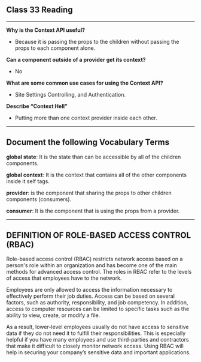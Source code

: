## Class 33 Reading

---

**Why is the Context API useful?**

- Because it is passing the props to the children without passing the props to each component alone.

**Can a component outside of a provider get its context?**

- No

**What are some common use cases for using the Context API?**

- Site Settings Controlling, and Authentication.

**Describe “Context Hell”**

- Putting more than one context provider inside each other.

---

## Document the following Vocabulary Terms

**global state**: It is the state than can be accessible by all of the children components.

**global context**: It is the context that contains all of the other components inside it self tags.

**provider**: is the component that sharing the props to other children components (consumers).

**consumer**: It is the component that is using the props from a provider.

---

## DEFINITION OF ROLE-BASED ACCESS CONTROL (RBAC)

Role-based access control (RBAC) restricts network access based on a person's role within an organization and has become one of the main methods for advanced access control. The roles in RBAC refer to the levels of access that employees have to the network.

Employees are only allowed to access the information necessary to effectively perform their job duties. Access can be based on several factors, such as authority, responsibility, and job competency. In addition, access to computer resources can be limited to specific tasks such as the ability to view, create, or modify a file.

As a result, lower-level employees usually do not have access to sensitive data if they do not need it to fulfill their responsibilities. This is especially helpful if you have many employees and use third-parties and contractors that make it difficult to closely monitor network access. Using RBAC will help in securing your company’s sensitive data and important applications.

##
